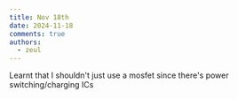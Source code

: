 ```yaml
---
title: Nov 18th
date: 2024-11-18
comments: true
authors:
  - zeul
---
```


Learnt that I shouldn't just use a mosfet since there's power switching/charging ICs